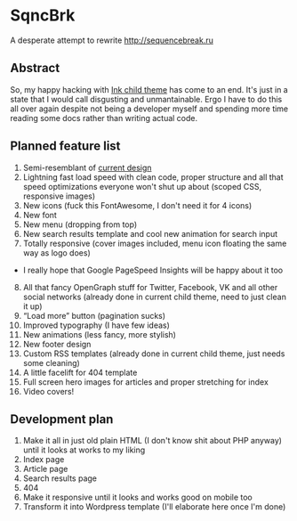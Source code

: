 # SqncBrk
A desperate attempt to rewrite http://sequencebreak.ru

## Abstract
So, my happy hacking with [Ink child theme](https://github.com/ichik/Sequence-Break) has come to an end. It's just in a state that I would call disgusting and unmantainable. Ergo I have to do this all over again despite not being a developer myself and spending more time reading some docs rather than writing actual code.

## Planned feature list
1. Semi-resemblant of [current design](http://sequencebreak.ru)
2. Lightning fast load speed with clean code, proper structure and all that speed optimizations everyone won't shut up about (scoped CSS, responsive images)
3. New icons (fuck this FontAwesome, I don't need it for 4 icons)
4. New font
5. New menu (dropping from top)
6. New search results template and cool new animation for search input
7. Totally responsive (cover images included, menu icon floating the same way as logo does)
  * I really hope that Google PageSpeed Insights will be happy about it too
8. All that fancy OpenGraph stuff for Twitter, Facebook, VK and all other social networks (already done in current child theme, need to just clean it up)
9. “Load more” button (pagination sucks)
10. Improved typography (I have few ideas)
11. New animations (less fancy, more stylish)
12. New footer design
13. Custom RSS templates (already done in current child theme, just needs some cleaning)
14. A little facelift for 404 template
15. Full screen hero images for articles and proper stretching for index
16. Video covers!

## Development plan
1. Make it all in just old plain HTML (I don't know shit about PHP anyway) until it looks at works to my liking
 1. Index page
 2. Article page
 3. Search results page
 4. 404
2. Make it responsive until it looks and works good on mobile too
3. Transform it into Wordpress template (I'll elaborate here once I'm done)
